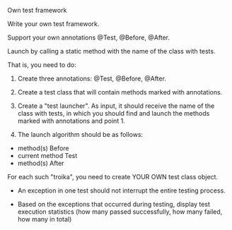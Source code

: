 Own test framework

Write your own test framework.

Support your own annotations @Test, @Before, @After.

Launch by calling a static method with the name of the class with tests.

That is, you need to do:

1. Create three annotations: @Test, @Before, @After.

2. Create a test class that will contain methods marked with annotations.

3. Create a "test launcher". As input, it should receive the name of the class with tests, in which you should find and launch the methods marked with annotations and point 1.

4. The launch algorithm should be as follows:
- method(s) Before
- current method Test
- method(s) After

For each such "troika", you need to create YOUR OWN test class object.

- An exception in one test should not interrupt the entire testing process.

- Based on the exceptions that occurred during testing, display test execution statistics (how many passed successfully, how many failed, how many in total)
